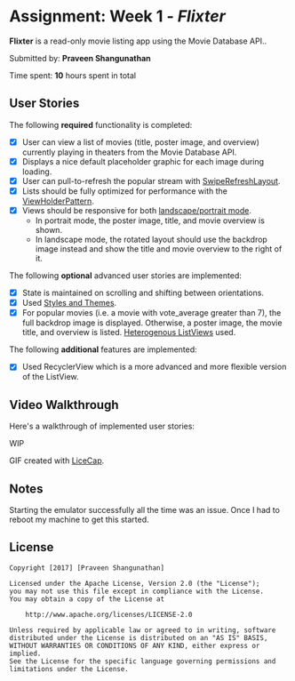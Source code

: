 # Assignment: Week 1 - *Flixter*

**Flixter** is a read-only movie listing app using the Movie Database API..

Submitted by: **Praveen Shangunathan**

Time spent: **10** hours spent in total

## User Stories

The following **required** functionality is completed:

* [X] User can view a list of movies (title, poster image, and overview) currently playing in theaters from the Movie Database API.
* [X] Displays a nice default placeholder graphic for each image during loading.
* [X] User can pull-to-refresh the popular stream with [SwipeRefreshLayout](http://guides.codepath.com/android/Implementing-Pull-to-Refresh-Guide).
* [X] Lists should be fully optimized for performance with the [ViewHolderPattern](http://guides.codepath.com/android/Using-an-ArrayAdapter-with-ListView#improving-performance-with-the-viewholder-pattern).
* [X] Views should be responsive for both [landscape/portrait mode](http://guides.codepath.com/android/Understanding-App-Resources#creating-alternate-resources).
    * In portrait mode, the poster image, title, and movie overview is shown.
    * In landscape mode, the rotated layout should use the backdrop image instead and show the title and movie overview to the right of it.

The following **optional** advanced user stories are implemented:

* [X] State is maintained on scrolling and shifting between orientations.
* [X] Used [Styles and Themes](http://guides.codepath.com/android/Styles-and-Themes).
* [X] For popular movies (i.e. a movie with vote_average greater than 7), the full backdrop image is displayed. Otherwise, a poster image, the movie title, and overview is listed. [Heterogenous ListViews](http://guides.codepath.com/android/Implementing-a-Heterogenous-ListView) used.

The following **additional** features are implemented:

* [X] Used RecyclerView which is a more advanced and more flexible version of the ListView.

## Video Walkthrough

Here's a walkthrough of implemented user stories:

WIP

GIF created with [LiceCap](http://www.cockos.com/licecap/).

## Notes

Starting the emulator successfully all the time was an issue. Once I had to reboot my machine to get this started.

## License

    Copyright [2017] [Praveen Shangunathan]

    Licensed under the Apache License, Version 2.0 (the "License");
    you may not use this file except in compliance with the License.
    You may obtain a copy of the License at

        http://www.apache.org/licenses/LICENSE-2.0

    Unless required by applicable law or agreed to in writing, software
    distributed under the License is distributed on an "AS IS" BASIS,
    WITHOUT WARRANTIES OR CONDITIONS OF ANY KIND, either express or implied.
    See the License for the specific language governing permissions and
    limitations under the License.
